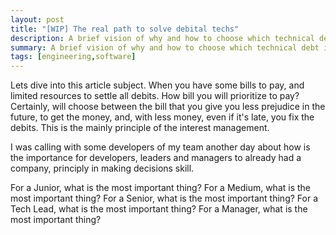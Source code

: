 ```yaml
---
layout: post
title: "[WIP] The real path to solve debital techs"
description: A brief vision of why and how to choose which technical debt items to fix. Considering a perspective of resource limitations and prioritization of items.
summary: A brief vision of why and how to choose which technical debt items to fix. Considering a perspective of resource limitations and prioritization of items.
tags: [engineering,software]
---
```


Lets dive into this article subject. When you have some bills to pay, and limited resources to settle all debits. How bill you will prioritize to pay? Certainly, will choose between the bill that you give you less prejudice in the future, to get the money, and, with less money, even if it's late, you fix the debits. This is the mainly principle of the interest management.

I was calling with some developers of my team another day about how is the importance for developers, leaders and managers to already had a company, principly in making decisions skill.

For a Junior, what is the most important thing?
For a Medium, what is the most important thing?
For a Senior, what is the most important thing?
For a Tech Lead, what is the most important thing?
For a Manager, what is the most important thing?